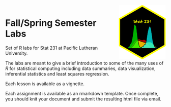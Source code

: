 <img src="man/figures/stat231.png" align="right" height="170">

# Fall/Spring Semester Labs
Set of R labs for Stat 231 at Pacific Lutheran University. 

The labs are meant to give a brief introduction to some of the many uses of *R* for statistical computing including data summaries, data visualization, inferential statistics and least squares regression. 

Each lesson is available as a vignette.

Each assignment is available as an rmarkdown template. Once complete, you should knit your document and submit the resulting html file via email. 